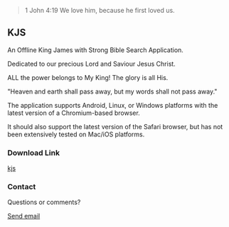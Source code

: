 
> 1 John 4:19 We love him, because he first loved us.

## KJS

An Offline King James with Strong Bible Search Application.

Dedicated to our precious Lord and Saviour Jesus Christ.

ALL the power belongs to My King! The glory is all His.

"Heaven and earth shall pass away, but my words shall not pass away."

The application supports Android, Linux, or Windows platforms with the latest version of a Chromium-based browser.

It should also support the latest version of the Safari browser, but has not been extensively tested on Mac/iOS platforms.

### Download Link

[kjs](https://1john419.github.io/kjs/)

### Contact

Questions or comments?

[Send email](mailto:github.1john419@gmail.com?subject=KJS%20Feedback)
